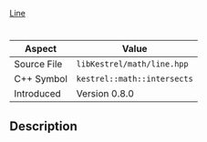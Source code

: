 [Line](index.md)
# 
| Aspect | Value |
| --- | --- |
| Source File | `libKestrel/math/line.hpp` |
| C++ Symbol | `kestrel::math::intersects` |
| Introduced | Version 0.8.0 |
## Description
